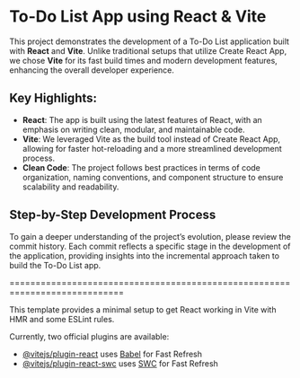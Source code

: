# To-Do List App using React & Vite

This project demonstrates the development of a To-Do List application built with **React** and **Vite**. Unlike traditional setups that utilize Create React App, we chose **Vite** for its fast build times and modern development features, enhancing the overall developer experience.

## Key Highlights:
- **React**: The app is built using the latest features of React, with an emphasis on writing clean, modular, and maintainable code.
- **Vite**: We leveraged Vite as the build tool instead of Create React App, allowing for faster hot-reloading and a more streamlined development process.
- **Clean Code**: The project follows best practices in terms of code organization, naming conventions, and component structure to ensure scalability and readability.
  
## Step-by-Step Development Process

To gain a deeper understanding of the project’s evolution, please review the commit history. Each commit reflects a specific stage in the development of the application, providing insights into the incremental approach taken to build the To-Do List app.


============================================================================


This template provides a minimal setup to get React working in Vite with HMR and some ESLint rules.

Currently, two official plugins are available:

- [@vitejs/plugin-react](https://github.com/vitejs/vite-plugin-react/blob/main/packages/plugin-react/README.md) uses [Babel](https://babeljs.io/) for Fast Refresh
- [@vitejs/plugin-react-swc](https://github.com/vitejs/vite-plugin-react-swc) uses [SWC](https://swc.rs/) for Fast Refresh
